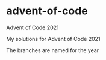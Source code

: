# advent-of-code
Advent of Code 2021

My solutions for Advent of Code 2021

The branches are named for the year
